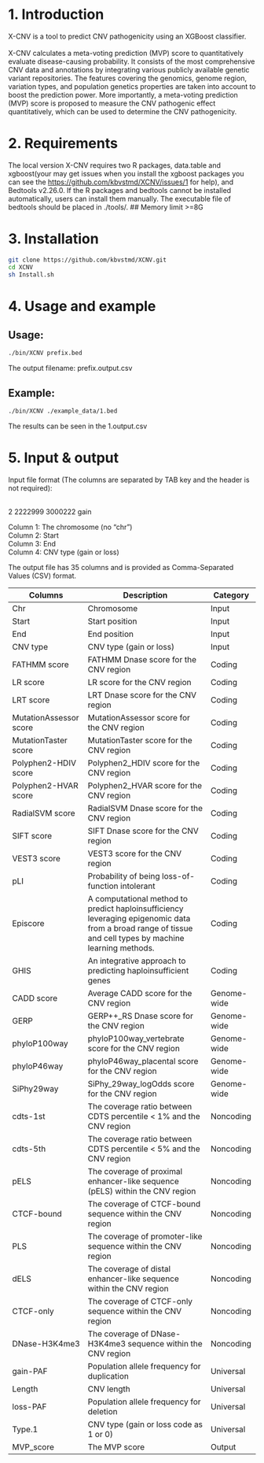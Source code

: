 # 1. Introduction
 X-CNV is a tool to predict CNV pathogenicity using an XGBoost classifier.<br><br>
 X-CNV calculates a meta-voting prediction (MVP) score to quantitatively evaluate disease-causing probability. It consists of the most comprehensive CNV data and annotations by integrating various publicly available genetic variant repositories. The features covering the genomics, genome region, variation types, and population genetics properties are taken into account to boost the prediction power. More importantly, a meta-voting prediction (MVP) score is proposed to measure the CNV pathogenic effect quantitatively, which can be used to determine the CNV pathogenicity. 
# 2. Requirements
 The local version X-CNV requires two R packages, data.table and xgboost(your may get issues when you install the xgboost packages you can see the https://github.com/kbvstmd/XCNV/issues/1 for help), and Bedtools v2.26.0. If the R packages and bedtools cannot be installed automatically, users can install them manually. The executable file of bedtools should be placed in ./tools/. ## Memory limit >=8G
# 3. Installation
```bash
git clone https://github.com/kbvstmd/XCNV.git
cd XCNV
sh Install.sh
```
# 4. Usage and example
## Usage:
```bash
./bin/XCNV prefix.bed
```
The output filename: prefix.output.csv

## Example:
```bash
./bin/XCNV ./example_data/1.bed
```
The results can be seen in the 1.output.csv

# 5. Input & output
Input file format (The columns are separated by TAB key and the header is not required): <br><br>

2   2222999 3000222 gain <br>

Column 1: The chromosome (no “chr”) <br>
Column 2: Start <br>
Column 3: End <br>
Column 4: CNV type (gain or loss) <br>

The output file has 35 columns and is provided as Comma-Separated Values (CSV) format. <br>

<table>
    <thead>
    <th >Columns</th>
    <th >Description</th>
    <th>Category</th>
    </thead>
    <tr><td>Chr</td><td>Chromosome</td><td>Input</td></tr>
<tr><td>Start</td><td>Start position</td><td>Input</td></tr>
<tr><td>End</td><td>End position</td><td>Input</td></tr>
<tr><td>CNV type</td><td>CNV type (gain or loss)</td><td>Input</td></tr>
<tr><td>FATHMM score</td><td>FATHMM Dnase score for the CNV region</td><td>Coding</td></tr>
<tr><td>LR score</td><td>LR score for the CNV region</td><td>Coding</td></tr>
<tr><td>LRT score</td><td>LRT Dnase score for the CNV region</td><td>Coding</td></tr>
<tr><td>MutationAssessor score</td><td>MutationAssessor score for the CNV region</td><td>Coding</td></tr>
<tr><td>MutationTaster score</td><td>MutationTaster score for the CNV region</td><td>Coding</td></tr>
<tr><td>Polyphen2-HDIV score</td><td>Polyphen2_HDIV score for the CNV region</td><td>Coding</td></tr>
<tr><td>Polyphen2-HVAR score</td><td>Polyphen2_HVAR score for the CNV region</td><td>Coding</td></tr>
<tr><td>RadialSVM score</td><td>RadialSVM Dnase score for the CNV region</td><td>Coding</td></tr>
<tr><td>SIFT score</td><td>SIFT Dnase score for the CNV region</td><td>Coding</td></tr>
<tr><td>VEST3 score</td><td>VEST3 score for the CNV region</td><td>Coding</td></tr>
<tr><td>pLI</td><td>Probability of being loss-of-function intolerant</td><td>Coding</td></tr>
<tr><td>Episcore</td><td>A computational method to predict haploinsufficiency leveraging epigenomic data from a broad range of tissue and cell types by machine learning methods.</td><td>Coding</td></tr>
<tr><td>GHIS</td><td>An integrative approach to predicting haploinsufficient genes</td><td>Coding</td></tr>
<tr><td>CADD score</td><td>Average CADD score for the CNV region</td><td>Genome-wide</td></tr>
<tr><td>GERP</td><td>GERP++_RS Dnase score for the CNV region</td><td>Genome-wide</td></tr>
<tr><td>phyloP100way</td><td>phyloP100way_vertebrate score for the CNV region</td><td>Genome-wide</td></tr>
<tr><td>phyloP46way</td><td>phyloP46way_placental score for the CNV region</td><td>Genome-wide</td></tr>
<tr><td>SiPhy29way</td><td>SiPhy_29way_logOdds score for the CNV region</td><td>Genome-wide</td></tr>
<tr><td>cdts-1st</td><td>The coverage ratio between  CDTS percentile < 1% and the CNV region</td><td>Noncoding</td></tr>
<tr><td>cdts-5th</td><td>The coverage ratio between  CDTS percentile < 5% and the CNV region</td><td>Noncoding</td></tr>
<tr><td>pELS</td><td>The coverage of proximal enhancer-like sequence (pELS) within the CNV region</td><td>Noncoding</td></tr>
<tr><td>CTCF-bound</td><td>The coverage of CTCF-bound sequence within the CNV region</td><td>Noncoding</td></tr>
<tr><td>PLS</td><td>The coverage of promoter-like sequence within the CNV region</td><td>Noncoding</td></tr>
<tr><td>dELS</td><td>The coverage of distal enhancer-like sequence within the CNV region</td><td>Noncoding</td></tr>
<tr><td>CTCF-only</td><td>The coverage of CTCF-only sequence within the CNV region</td><td>Noncoding</td></tr>
<tr><td>DNase-H3K4me3</td><td>The coverage of DNase-H3K4me3 sequence within the CNV region</td><td>Noncoding</td></tr>
<tr><td>gain-PAF</td><td>Population allele frequency for duplication</td><td>Universal</td></tr>
<tr><td>Length</td><td>CNV length</td><td>Universal</td></tr>
<tr><td>loss-PAF</td><td>Population allele frequency for deletion</td><td>Universal</td></tr>
<tr><td>Type.1</td><td>CNV type (gain or loss code as 1 or 0)</td><td>Universal</td></tr>
<tr><td>MVP_score</td><td>The MVP score</td><td>Output</td></tr>

</table>
